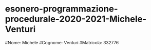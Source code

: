 # esonero-programmazione-procedurale-2020-2021-Michele-Venturi
#Nome: Michele
#Cognome: Venturi
#Matricola: 332776
